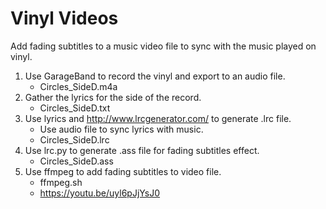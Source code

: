 # Vinyl Videos

Add fading subtitles to a music video file to sync with the music played on vinyl.

1. Use GarageBand to record the vinyl and export to an audio file.
    - Circles_SideD.m4a
2. Gather the lyrics for the side of the record.
    - Circles_SideD.txt
3. Use lyrics and http://www.lrcgenerator.com/ to generate .lrc file.
    - Use audio file to sync lyrics with music.
    - Circles_SideD.lrc
4. Use lrc.py to generate .ass file for fading subtitles effect.
    - Circles_SideD.ass
5. Use ffmpeg to add fading subtitles to video file.
    - ffmpeg.sh
    - https://youtu.be/uyl6pJjYsJ0
